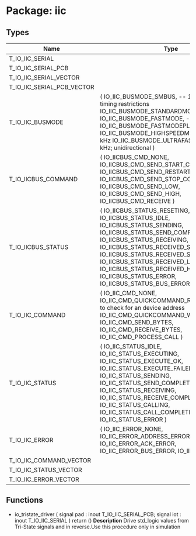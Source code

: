 # Package: iic

## Types

| Name                       | Type                                                                                                                                                                                                                                                                                                                                                | Description                                                                                                                                                                |
| -------------------------- | --------------------------------------------------------------------------------------------------------------------------------------------------------------------------------------------------------------------------------------------------------------------------------------------------------------------------------------------------- | -------------------------------------------------------------------------------------------------------------------------------------------------------------------------- |
| T_IO_IIC_SERIAL            |                                                                                                                                                                                                                                                                                                                                                     |                                                                                                                                                                            |
| T_IO_IIC_SERIAL_PCB        |                                                                                                                                                                                                                                                                                                                                                     |                                                                                                                                                                            |
| T_IO_IIC_SERIAL_VECTOR     |                                                                                                                                                                                                                                                                                                                                                     |                                                                                                                                                                            |
| T_IO_IIC_SERIAL_PCB_VECTOR |                                                                                                                                                                                                                                                                                                                                                     |                                                                                                                                                                            |
| T_IO_IIC_BUSMODE           | ( IO_IIC_BUSMODE_SMBUS,							--   100 kHz; additional timing restrictions IO_IIC_BUSMODE_STANDARDMODE,			--   100 kHz IO_IIC_BUSMODE_FASTMODE,					--   400 kHz IO_IIC_BUSMODE_FASTMODEPLUS,			-- 1.000 kHz IO_IIC_BUSMODE_HIGHSPEEDMODE,			-- 3.400 kHz IO_IIC_BUSMODE_ULTRAFASTMODE			-- 5.000 kHz; unidirectional )                             | IICBusController========================================================================================================================================================== |
| T_IO_IICBUS_COMMAND        | ( IO_IICBUS_CMD_NONE, IO_IICBUS_CMD_SEND_START_CONDITION, IO_IICBUS_CMD_SEND_RESTART_CONDITION, IO_IICBUS_CMD_SEND_STOP_CONDITION, IO_IICBUS_CMD_SEND_LOW, IO_IICBUS_CMD_SEND_HIGH, IO_IICBUS_CMD_RECEIVE )                                                                                                                                         |                                                                                                                                                                            |
| T_IO_IICBUS_STATUS         | ( IO_IICBUS_STATUS_RESETING, IO_IICBUS_STATUS_IDLE, IO_IICBUS_STATUS_SENDING, IO_IICBUS_STATUS_SEND_COMPLETE, IO_IICBUS_STATUS_RECEIVING, IO_IICBUS_STATUS_RECEIVED_START_CONDITION, IO_IICBUS_STATUS_RECEIVED_STOP_CONDITION, IO_IICBUS_STATUS_RECEIVED_LOW, IO_IICBUS_STATUS_RECEIVED_HIGH, IO_IICBUS_STATUS_ERROR, IO_IICBUS_STATUS_BUS_ERROR )  |                                                                                                                                                                            |
| T_IO_IIC_COMMAND           | ( IO_IIC_CMD_NONE, IO_IIC_CMD_QUICKCOMMAND_READ,	-- use this to check for an device address IO_IIC_CMD_QUICKCOMMAND_WRITE, IO_IIC_CMD_SEND_BYTES, IO_IIC_CMD_RECEIVE_BYTES, IO_IIC_CMD_PROCESS_CALL )                                                                                                                                               | IICController==========================================================================================================================================================    |
| T_IO_IIC_STATUS            | ( IO_IIC_STATUS_IDLE, IO_IIC_STATUS_EXECUTING, IO_IIC_STATUS_EXECUTE_OK, IO_IIC_STATUS_EXECUTE_FAILED, IO_IIC_STATUS_SENDING, IO_IIC_STATUS_SEND_COMPLETE, IO_IIC_STATUS_RECEIVING, IO_IIC_STATUS_RECEIVE_COMPLETE, IO_IIC_STATUS_CALLING, IO_IIC_STATUS_CALL_COMPLETE, IO_IIC_STATUS_ERROR )                                                       |                                                                                                                                                                            |
| T_IO_IIC_ERROR             | ( IO_IIC_ERROR_NONE, IO_IIC_ERROR_ADDRESS_ERROR, IO_IIC_ERROR_ACK_ERROR, IO_IIC_ERROR_BUS_ERROR, IO_IIC_ERROR_FSM )                                                                                                                                                                                                                                 |                                                                                                                                                                            |
| T_IO_IIC_COMMAND_VECTOR    |                                                                                                                                                                                                                                                                                                                                                     |                                                                                                                                                                            |
| T_IO_IIC_STATUS_VECTOR     |                                                                                                                                                                                                                                                                                                                                                     |                                                                                                                                                                            |
| T_IO_IIC_ERROR_VECTOR      |                                                                                                                                                                                                                                                                                                                                                     |                                                                                                                                                                            |
## Functions
- io_tristate_driver <font id="function_arguments">( signal pad  : inout T_IO_IIC_SERIAL_PCB; signal iot  : inout T_IO_IIC_SERIAL ) </font> <font id="function_return">return ()</font>
**Description**
Drive std_logic values from Tri-State signals and in reverse.Use this procedure only in simulation
